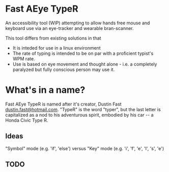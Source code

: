 # Fast AEye TypeR

An accessibility tool (WIP) attempting to allow hands free mouse and keyboard use via an eye-tracker and wearable bran-scanner.

This tool differs from existing solutions in that

* It is inteded for use in a linux environment
* The rate of typing is intended to be on par with a proficient typist's WPM rate.
*  Use is based on eye movement and thought alone - i.e. a completely paralyzed but fully conscious person may use it.

# What's in a name?

Fast AEye TypeR is named after it's creator, Dustin Fast <dustin.fast@hotmail.com>. "TypeR" is the word "typer", but the last letter is capitalized as a nod to his adventurous spirit, embodied by his car -- a Honda Civic Type R.

## Ideas

"Symbol" mode (e.g. 'if', 'else') versus "Key" mode (e.g. 'i', 'f', 'e', 'l', 's', 'e')

## TODO

